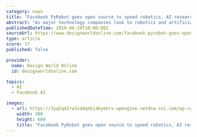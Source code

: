 ```yaml
---
category: news
title: "Facebook PyRobot goes open source to speed robotics, AI research"
abstract: "As major technology companies look to robotics and artificial intelligence to grow their ecosystems of suppliers, partners, and customers, they have embraced the open-source community. Facebook Inc. today announced that it is making the PyRobot framework ..."
publishedDateTime: 2019-06-20T10:00:00Z
sourceUrl: https://www.designworldonline.com/facebook-pyrobot-goes-open-source-to-speed-robotics-ai-research/
type: article
score: 17
published: false

provider:
  name: Design World Online
  id: designworldonline.com

topics:
  - AI
  - Facebook AI

images:
  - url: https://3yq5q42rw3z48qnbj46yehrx-wpengine.netdna-ssl.com/wp-content/uploads/mc2-300-600.jpg
    width: 300
    height: 600
    title: "Facebook PyRobot goes open source to speed robotics, AI research"
---
```

